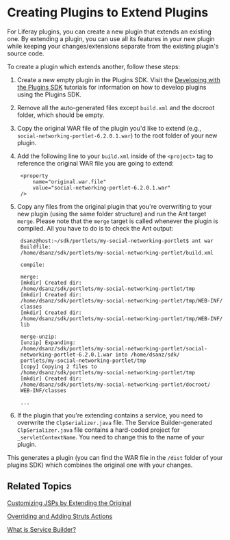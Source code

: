 # Creating Plugins to Extend Plugins [](id=creating-plugins-to-extend-plugins)

For Liferay plugins, you can create a new plugin that extends an existing one.
By extending a plugin, you can use all its features in your new plugin while
keeping your changes/extensions separate from the existing plugin's source code. 

To create a plugin which extends another, follow these steps: 

1. Create a new empty plugin in the Plugins SDK. Visit the
   [Developing with the Plugins SDK](/develop/tutorials/-/knowledge_base/6-2/plugins-sdk)
   tutorials for information on how to develop plugins using the Plugins SDK. 

2. Remove all the auto-generated files except `build.xml` and the docroot
   folder, which should be empty. 

3. Copy the original WAR file of the plugin you'd like to extend (e.g.,
   `social-networking-portlet-6.2.0.1.war`) to the root folder of your new
   plugin. 

4. Add the following line to your `build.xml` inside of the `<project>` tag to
   reference the original WAR file you are going to extend: 

        <property
            name="original.war.file"
            value="social-networking-portlet-6.2.0.1.war"
        />

5. Copy any files from the original plugin that you're overwriting to your
   new plugin (using the same folder structure) and run the Ant target `merge`.
   Please note that the `merge` target is called whenever the plugin is
   compiled. All you have to do is to check the Ant output: 

        dsanz@host:~/sdk/portlets/my-social-networking-portlet$ ant war
        Buildfile:
        /home/dsanz/sdk/portlets/my-social-networking-portlet/build.xml

        compile:

        merge:
        [mkdir] Created dir:
        /home/dsanz/sdk/portlets/my-social-networking-portlet/tmp
        [mkdir] Created dir:
        /home/dsanz/sdk/portlets/my-social-networking-portlet/tmp/WEB-INF/
        classes 
        [mkdir] Created dir:
        /home/dsanz/sdk/portlets/my-social-networking-portlet/tmp/WEB-INF/
        lib 

        merge-unzip:
        [unzip] Expanding:
        /home/dsanz/sdk/portlets/my-social-networking-portlet/social-
        networking-portlet-6.2.0.1.war into /home/dsanz/sdk/
        portlets/my-social-networking-portlet/tmp 
        [copy] Copying 2 files to
        /home/dsanz/sdk/portlets/my-social-networking-portlet/tmp 
        [mkdir] Created dir:
        /home/dsanz/sdk/portlets/my-social-networking-portlet/docroot/
        WEB-INF/classes

        ...

6. If the plugin that you're extending contains a service, you need to
   overwrite the `ClpSerializer.java` file. The Service Builder-generated
   `ClpSerializer.java` file contains a hard-coded project for
   `_servletContextName`. You need to change this to the name of your plugin. 

This generates a plugin (you can find the WAR file in the `/dist` folder of your
plugins SDK) which combines the original one with your changes. 

## Related Topics [](id=related-topics)

[Customizing JSPs by Extending the Original](/develop/tutorials/-/knowledge_base/6-2/customizing-jsps-by-extending-the-original)

[Overriding and Adding Struts Actions](/develop/tutorials/-/knowledge_base/6-2/overriding-and-adding-struts-actions)

[What is Service Builder?](/develop/tutorials/-/knowledge_base/6-2/what-is-service-builder)
